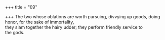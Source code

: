 +++
title = "09"

+++
The two whose oblations are worth pursuing, divvying up goods, doing  honor, for the sake of immortality,  
they slam together the hairy udder; they perform friendly service to  
the gods.  